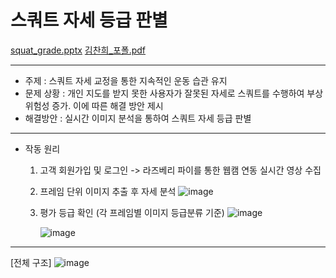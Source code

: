 # 스쿼트 자세 등급 판별       
[squat_grade.pptx](https://github.com/kim-chanhee/squat_grade/files/14739038/squat_grade.pptx)
[김찬희_포폴.pdf](https://github.com/user-attachments/files/17783907/_.pdf)

-----------------------------------------------------
- 주제 : 스쿼트 자세 교정을 통한 지속적인 운동 습관 유지
- 문제 상황 : 개인 지도를 받지 못한 사용자가 잘못된 자세로 스쿼트를 수행하여 부상 위험성 증가. 이에 따른 해결 방안 제시
- 해결방안 : 실시간 이미지 분석을 통하여 스쿼트 자세 등급 판별
------------------
* 작동 원리
  1. 고객 회원가입 및 로그인 -> 라즈베리 파이를 통한 웹캠 연동 실시간 영상 수집
  2. 프레임 단위 이미지 추출 후 자세 분석
     ![image](https://github.com/kim-chanhee/squat_grade/assets/116836230/01de59c6-9152-421e-84b9-c48ad6531731)
  3. 평가 등급 확인 (각 프레임별 이미지 등급분류 기준)
     ![image](https://github.com/kim-chanhee/squat_grade/assets/116836230/a4803c00-497c-4685-9fa7-72b017ebe0c1)

     ![image](https://github.com/kim-chanhee/squat_grade/assets/116836230/a92bcea3-17fd-4b4d-b88a-61c6b38025ac)

------------------
[전체 구조]
![image](https://github.com/kim-chanhee/squat_grade/assets/116836230/8ab72703-511c-477f-a602-4e64bc5b3922)






